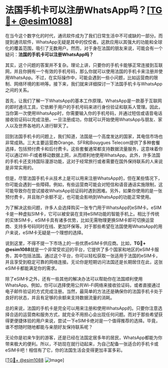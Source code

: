 # 法国手机卡可以注册WhatsApp吗？[[TG💪+ @esim1088](https://t.me/s/esim1088)]

在当今这个数字化的时代，通讯软件成为了我们日常生活中不可或缺的一部分。而提到通讯软件，WhatsApp无疑是其中的佼佼者。这款应用以其强大的功能和全球化的覆盖范围，吸引了无数用户。然而，对于身在法国的朋友来说，可能会有一个疑问：**法国的手机卡可以注册WhatsApp吗？**

其实，这个问题的答案并不复杂。理论上讲，只要你的手机卡能够正常连接到互联网，并且你拥有一个有效的手机号码，那么你就可以使用法国的手机卡来注册并使用WhatsApp。不过，在实际操作中，可能会遇到一些小问题，比如运营商的限制、网络环境的影响等。接下来，我们就来详细探讨一下法国手机卡与WhatsApp之间的关系。

首先，让我们了解一下WhatsApp的基本工作原理。WhatsApp是一款基于互联网的即时通讯工具，它依赖于用户的手机号码来进行身份验证和联系人管理。因此，当你第一次使用WhatsApp时，你需要输入你的手机号码，并通过短信或语音电话接收验证码以完成注册。一旦注册成功，你就可以开始使用WhatsApp与朋友、家人以及世界各地的人进行聊天了。

回到法国手机卡的问题上，我们知道，法国是一个高度发达的国家，其电信市场也非常成熟。三大主要运营商Orange、SFR和Bouygues Telecom提供了多种套餐选择，包括预付费卡和后付费卡。这些套餐通常都支持数据流量服务，这意味着你可以通过Wi-Fi或者移动数据上网，从而顺利地使用WhatsApp。此外，许多法国的手机卡还支持国际漫游功能，这对于经常旅行或者需要在国外保持联系的人来说是非常实用的。

但是，尽管法国手机卡从技术上是可以用来注册WhatsApp的，但在某些情况下，你可能会遇到一些障碍。例如，有些运营商可能会对短信和语音通话实施限制，这可能导致你在尝试接收WhatsApp验证码时遇到困难。另外，如果你使用的是一张预付费卡，并且账户余额不足，也可能会影响到WhatsApp的功能正常使用。

为了解决这些问题，许多人会选择购买一张专门用于WhatsApp的eSIM卡。eSIM卡是一种虚拟SIM卡，它可以被安装在支持eSIM功能的智能手机上。相比于传统的实体SIM卡，eSIM卡具有诸多优势，比如无需物理更换SIM卡即可切换运营商、支持多号码同时在线、更加环保等。对于那些希望在法国使用WhatsApp的用户来说，eSIM卡无疑是一个理想的选择。

说到这里，不得不提一下市场上的一些优质eSIM卡供应商。比如，**TG💪+ @esim1088**就是一个非常受欢迎的平台，它提供了多个国家和地区的eSIM卡服务，其中包括法国。通过这个平台，你可以轻松获取一张适用于法国的eSIM卡，并且享受到稳定可靠的网络连接。无论你是短期访问法国还是长期居住在此，这张eSIM卡都能满足你的需求。

除了eSIM卡之外，还有一些其他的解决办法可以帮助你在法国顺利使用WhatsApp。例如，你可以选择使用公共Wi-Fi网络来接收验证码，或者直接通过电子邮件验证的方式完成注册。当然，最简单的方法还是确保你的法国手机卡处于良好的状态，并且有足够的余额来支持数据流量的消耗。

总的来说，法国的手机卡是完全可以用来注册和使用WhatsApp的。只要你注意选择合适的运营商和服务方式，就完全不用担心会出现任何问题。而对于那些希望获得更便捷体验的用户来说，尝试一下eSIM卡绝对是一个值得推荐的选择。毕竟，谁不想随时随地都能与亲朋好友保持联系呢？

无论你是初来乍到的游客，还是已经在法国定居多年的居民，WhatsApp都能为你带来极大的便利。所以，不妨现在就行动起来，为自己配备一张适合的手机卡或eSIM卡吧！相信有了它，你的法国生活会变得更加丰富多彩。

[[TG💪+ @esim1088](https://t.me/s/esim1088) ![Image](https://i.postimg.cc/4NQfJmqS/Snipaste-2025-05-13-00-14-12.png)]